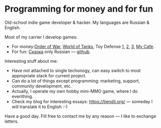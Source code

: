 # Programming for money and for fun

Old-school indie game developer & hacker. My languages are Russian & English.

Most of my carrier I develop games:

- For money:[Order of War](https://en.wikipedia.org/wiki/Order_of_War), [World of Tanks](https://en.wikipedia.org/wiki/World_of_Tanks), Toy Defense [1](https://play.google.com/store/apps/details?id=com.melesta.toydefense), [2](https://play.google.com/store/apps/details?id=com.melesta.toydefense2), [3](https://play.google.com/store/apps/details?id=com.melesta.toydefense3), [My Cafe](https://play.google.com/store/apps/details?id=com.melesta.coffeeshop).
- For fun: [Сказка](https://the-tale.org/) only Russian — [github](https://github.com/the-tale).

Interesting stuff about me:

- Have not attached to single techonogy, can easy switch to most appropriate stack for current project.
- Can do a lot of things except programming: marketing, support, community development, etc.
- Actually, I operate my own hobby mini-MMO game, where I do everithing.
- Check my blog for interesting essays: https://tiendil.org/ — someday I will translate it to English :-)

Have a good day. Fill free to contact me by any reason — I like to exchange letters.
